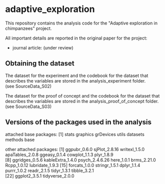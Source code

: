 # adaptive_exploration
This repository contains the analysis code for the "Adaptive exploration in chimpanzees" project.

All important details are reported in the original paper for the project:
- journal article: (under review)

## Obtaining the dataset
The dataset for the experiment and the codebook for the dataset that describes the variables are stored in the analysis_experiment folder.  
(see SourceData_S02)

The dataset for the proof of concept and the codebook for the dataset that describes the variables are stored in the analysis_proof_of_concept folder.  
(see SourceData_S03)

## Versions of the packages used in the analysis
attached base packages:
[1] stats     graphics  grDevices utils     datasets  methods   base     

other attached packages:
 [1] ggpubr_0.6.0     sjPlot_2.8.16    writexl_1.5.0    apaTables_2.0.8  ggeasy_0.1.4     cowplot_1.1.3    plyr_1.8.9      
 [8] ggridges_0.5.6   kableExtra_1.4.0 psych_2.4.6.26   here_1.0.1       brms_2.21.0      Rcpp_1.0.12      lubridate_1.9.3 
[15] forcats_1.0.0    stringr_1.5.1    dplyr_1.1.4      purrr_1.0.2      readr_2.1.5      tidyr_1.3.1      tibble_3.2.1    
[22] ggplot2_3.5.1    tidyverse_2.0.0 
